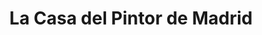 ---
title: "La Casa del Pintor de Madrid"
url: /getafe/la-casa-del-pintor-de-madrid/
shop: pintura
---